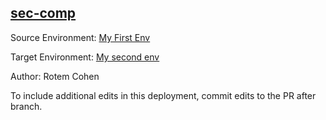 ## [sec-comp](https://app-staging.salto.io/orgs/4e2c477e-278a-47f4-b41a-b7b4b8c919a2/envs/572bd182-f12c-4648-adb2-29865ff90215/deployments/03523539-e2c6-4fdb-9d9b-142a416d30d2)

Source Environment: [My First Env](https://app-staging.salto.io/orgs/4e2c477e-278a-47f4-b41a-b7b4b8c919a2/envs/54a3daeb-aa26-480c-ad20-34d3f20658ad)

Target Environment: [My second env](https://app-staging.salto.io/orgs/4e2c477e-278a-47f4-b41a-b7b4b8c919a2/envs/572bd182-f12c-4648-adb2-29865ff90215) 

Author: Rotem  Cohen

To include additional edits in this deployment, commit edits to the PR after branch.